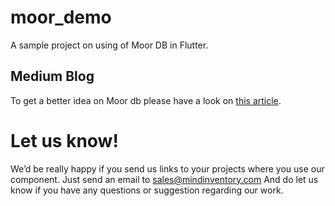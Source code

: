 # moor_demo

A sample project on using of Moor DB in Flutter.

## Medium Blog

To get a better idea on Moor db please have a look on [this article]().


# Let us know!
We’d be really happy if you send us links to your projects where you use our component. Just send an email to sales@mindinventory.com And do let us know if you have any questions or suggestion regarding our work.
